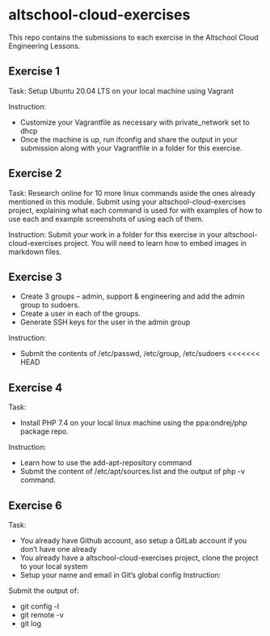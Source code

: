 # altschool-cloud-exercises
This repo contains the submissions to each exercise in the Altschool Cloud Engineering Lessons.

## Exercise 1

Task: Setup Ubuntu 20.04 LTS on your local machine using Vagrant

Instruction: 

- Customize your Vagrantfile as necessary with private_network set to dhcp
- Once the machine is up, run ifconfig and share the output in your submission along with your Vagrantfile in a folder for this exercise.

## Exercise 2

Task: Research online for 10 more linux commands aside the ones already mentioned in this module. Submit using your altschool-cloud-exercises project, explaining what each command is used for with examples of how to use each and example screenshots of using each of them.

Instruction: Submit your work in a folder for this exercise in your altschool-cloud-exercises project. You will need to learn how to embed images in markdown files.

## Exercise 3

- Create 3 groups – admin, support & engineering and add the admin group to sudoers. 
- Create a user in each of the groups. 
- Generate SSH keys for the user in the admin group

Instruction:

- Submit the contents of /etc/passwd, /etc/group, /etc/sudoers
<<<<<<< HEAD

## Exercise 4

Task:

- Install PHP 7.4 on your local linux machine using the ppa:ondrej/php package repo.

Instruction:

- Learn how to use the add-apt-repository command
- Submit the content of /etc/apt/sources.list and the output of php -v command.

## Exercise 6

Task:

- You already have Github account, aso setup a GitLab account if you don’t have one already
- You already have a altschool-cloud-exercises project, clone the project to your local system
- Setup your name and email in Git’s global config
Instruction:

Submit the output of:
- git config -l
- git remote -v
- git log